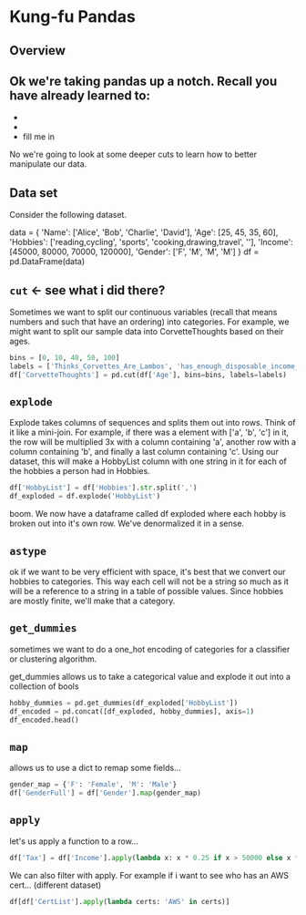 # Kung-fu Pandas 

## Overview
Ok we're taking pandas up a notch.  Recall you have already learned to:
- 
- 
- 
- fill me in

No we're going to look at some deeper cuts to learn how to better manipulate our data.

## Data set
Consider the following dataset.

data = {
    'Name': ['Alice', 'Bob', 'Charlie', 'David'],
    'Age': [25, 45, 35, 60],
    'Hobbies': ['reading,cycling', 'sports', 'cooking,drawing,travel', ''],
    'Income': [45000, 80000, 70000, 120000],
    'Gender': ['F', 'M', 'M', 'M']
}
df = pd.DataFrame(data)

## `cut` <- see what i did there?
Sometimes we want to split our continuous variables (recall that means numbers and such that have an ordering) into categories.  For example, we might want to split our sample data into CorvetteThoughts based on their ages.

```python
bins = [0, 10, 40, 50, 100]
labels = ['Thinks_Corvettes_Are_Lambos', 'has_enough_disposable_income_to_consider_leasing_a_corvette', 'On_Carmax_right_now_looking_for_a_convertible_yellow_corvette', 'Is_bummed_that_their_convertible_yellow_corvette_now_looks_dated_but_not_classic_enough_to_be_cool']
df['CorvetteThoughts'] = pd.cut(df['Age'], bins=bins, labels=labels)
```

## `explode`
Explode takes columns of sequences and splits them out into rows.  Think of it like a mini-join. For example, if there was a element with ['a', 'b', 'c'] in it, the row will be multiplied 3x with a column containing 'a', another row with a column containing 'b', and finally a last column containing 'c'.  Using our dataset, this will make a HobbyList column with one string in it for each of the hobbies a person had in Hobbies.

```python
df['HobbyList'] = df['Hobbies'].str.split(',')
df_exploded = df.explode('HobbyList')
```

boom.  We now have a dataframe called df exploded where each hobby is broken out into it's own row.  We've denormalized it in a sense.



## `astype`

ok if we want to be very efficient with space, it's best that we convert our hobbies to categories.  This way each cell will not be a string so much as it will be a reference to a string in a table of possible values.  Since hobbies are mostly finite, we'll make that a category.  

## `get_dummies` 
sometimes we want to do a one_hot encoding of categories for a classifier or clustering algorithm.

get_dummies allows us to take a categorical value and explode it out into a collection of bools

```python
hobby_dummies = pd.get_dummies(df_exploded['HobbyList'])
df_encoded = pd.concat([df_exploded, hobby_dummies], axis=1)
df_encoded.head()
```

## `map`
allows us to use a dict to remap some fields...

```python
gender_map = {'F': 'Female', 'M': 'Male'}
df['GenderFull'] = df['Gender'].map(gender_map)
```


## `apply`
let's us apply a function to a row...
```python
df['Tax'] = df['Income'].apply(lambda x: x * 0.25 if x > 50000 else x * 0.1)
```


We can also filter with apply.  For example if i want to see who has an AWS cert... (different dataset)

```python
df[df['CertList'].apply(lambda certs: 'AWS' in certs)]
```
